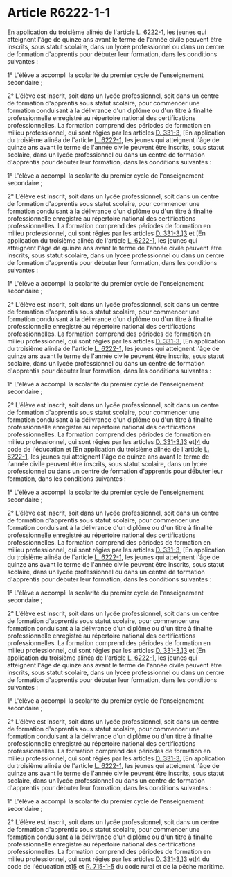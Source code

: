 # Article R6222-1-1

En application du troisième alinéa de l'article [L. 6222-1][1], les jeunes qui atteignent l'âge de quinze ans avant le terme de l'année civile peuvent être inscrits, sous statut scolaire, dans un lycée professionnel ou dans un centre de formation d'apprentis pour débuter leur formation, dans les conditions suivantes : 

1° L'élève a accompli la scolarité du premier cycle de l'enseignement secondaire ; 

2° L'élève est inscrit, soit dans un lycée professionnel, soit dans un centre de formation d'apprentis sous statut scolaire, pour commencer une formation conduisant à la délivrance d'un diplôme ou d'un titre à finalité professionnelle enregistré au répertoire national des certifications professionnelles. La formation comprend des périodes de formation en milieu professionnel, qui sont régies par les articles [D. 331-3][2], [En application du troisième alinéa de l'article [L. 6222-1][1], les jeunes qui atteignent l'âge de quinze ans avant le terme de l'année civile peuvent être inscrits, sous statut scolaire, dans un lycée professionnel ou dans un centre de formation d'apprentis pour débuter leur formation, dans les conditions suivantes : 

1° L'élève a accompli la scolarité du premier cycle de l'enseignement secondaire ; 

2° L'élève est inscrit, soit dans un lycée professionnel, soit dans un centre de formation d'apprentis sous statut scolaire, pour commencer une formation conduisant à la délivrance d'un diplôme ou d'un titre à finalité professionnelle enregistré au répertoire national des certifications professionnelles. La formation comprend des périodes de formation en milieu professionnel, qui sont régies par les articles [D. 331-3][2],][3] et [En application du troisième alinéa de l'article [L. 6222-1][1], les jeunes qui atteignent l'âge de quinze ans avant le terme de l'année civile peuvent être inscrits, sous statut scolaire, dans un lycée professionnel ou dans un centre de formation d'apprentis pour débuter leur formation, dans les conditions suivantes : 

1° L'élève a accompli la scolarité du premier cycle de l'enseignement secondaire ; 

2° L'élève est inscrit, soit dans un lycée professionnel, soit dans un centre de formation d'apprentis sous statut scolaire, pour commencer une formation conduisant à la délivrance d'un diplôme ou d'un titre à finalité professionnelle enregistré au répertoire national des certifications professionnelles. La formation comprend des périodes de formation en milieu professionnel, qui sont régies par les articles [D. 331-3][2], [En application du troisième alinéa de l'article [L. 6222-1][1], les jeunes qui atteignent l'âge de quinze ans avant le terme de l'année civile peuvent être inscrits, sous statut scolaire, dans un lycée professionnel ou dans un centre de formation d'apprentis pour débuter leur formation, dans les conditions suivantes : 

1° L'élève a accompli la scolarité du premier cycle de l'enseignement secondaire ; 

2° L'élève est inscrit, soit dans un lycée professionnel, soit dans un centre de formation d'apprentis sous statut scolaire, pour commencer une formation conduisant à la délivrance d'un diplôme ou d'un titre à finalité professionnelle enregistré au répertoire national des certifications professionnelles. La formation comprend des périodes de formation en milieu professionnel, qui sont régies par les articles [D. 331-3][2],][3] et][4] du code de l'éducation et [En application du troisième alinéa de l'article [L. 6222-1][1], les jeunes qui atteignent l'âge de quinze ans avant le terme de l'année civile peuvent être inscrits, sous statut scolaire, dans un lycée professionnel ou dans un centre de formation d'apprentis pour débuter leur formation, dans les conditions suivantes : 

1° L'élève a accompli la scolarité du premier cycle de l'enseignement secondaire ; 

2° L'élève est inscrit, soit dans un lycée professionnel, soit dans un centre de formation d'apprentis sous statut scolaire, pour commencer une formation conduisant à la délivrance d'un diplôme ou d'un titre à finalité professionnelle enregistré au répertoire national des certifications professionnelles. La formation comprend des périodes de formation en milieu professionnel, qui sont régies par les articles [D. 331-3][2], [En application du troisième alinéa de l'article [L. 6222-1][1], les jeunes qui atteignent l'âge de quinze ans avant le terme de l'année civile peuvent être inscrits, sous statut scolaire, dans un lycée professionnel ou dans un centre de formation d'apprentis pour débuter leur formation, dans les conditions suivantes : 

1° L'élève a accompli la scolarité du premier cycle de l'enseignement secondaire ; 

2° L'élève est inscrit, soit dans un lycée professionnel, soit dans un centre de formation d'apprentis sous statut scolaire, pour commencer une formation conduisant à la délivrance d'un diplôme ou d'un titre à finalité professionnelle enregistré au répertoire national des certifications professionnelles. La formation comprend des périodes de formation en milieu professionnel, qui sont régies par les articles [D. 331-3][2],][3] et [En application du troisième alinéa de l'article [L. 6222-1][1], les jeunes qui atteignent l'âge de quinze ans avant le terme de l'année civile peuvent être inscrits, sous statut scolaire, dans un lycée professionnel ou dans un centre de formation d'apprentis pour débuter leur formation, dans les conditions suivantes : 

1° L'élève a accompli la scolarité du premier cycle de l'enseignement secondaire ; 

2° L'élève est inscrit, soit dans un lycée professionnel, soit dans un centre de formation d'apprentis sous statut scolaire, pour commencer une formation conduisant à la délivrance d'un diplôme ou d'un titre à finalité professionnelle enregistré au répertoire national des certifications professionnelles. La formation comprend des périodes de formation en milieu professionnel, qui sont régies par les articles [D. 331-3][2], [En application du troisième alinéa de l'article [L. 6222-1][1], les jeunes qui atteignent l'âge de quinze ans avant le terme de l'année civile peuvent être inscrits, sous statut scolaire, dans un lycée professionnel ou dans un centre de formation d'apprentis pour débuter leur formation, dans les conditions suivantes : 

1° L'élève a accompli la scolarité du premier cycle de l'enseignement secondaire ; 

2° L'élève est inscrit, soit dans un lycée professionnel, soit dans un centre de formation d'apprentis sous statut scolaire, pour commencer une formation conduisant à la délivrance d'un diplôme ou d'un titre à finalité professionnelle enregistré au répertoire national des certifications professionnelles. La formation comprend des périodes de formation en milieu professionnel, qui sont régies par les articles [D. 331-3][2],][3] et][4] du code de l'éducation et][5] et [R. 715-1-5][6] du code rural et de la pêche maritime.

 [1]: /affichCodeArticle.do?cidTexte=LEGITEXT000006072050&idArticle=LEGIARTI000006903997&dateTexte=&categorieLien=cid
 [2]: /affichCodeArticle.do?cidTexte=LEGITEXT000006071191&idArticle=LEGIARTI000006526990&dateTexte=&categorieLien=cid
 [3]: /affichCodeArticle.do?cidTexte=LEGITEXT000006071191&idArticle=LEGIARTI000006526991&dateTexte=&categorieLien=cid
 [4]: /affichCodeArticle.do?cidTexte=LEGITEXT000006071191&idArticle=LEGIARTI000006527003&dateTexte=&categorieLien=cid
 [5]: /affichCodeArticle.do?cidTexte=LEGITEXT000006071367&idArticle=LEGIARTI000006596525&dateTexte=&categorieLien=cid
 [6]: /affichCodeArticle.do?cidTexte=LEGITEXT000006071367&idArticle=LEGIARTI000006596531&dateTexte=&categorieLien=cid